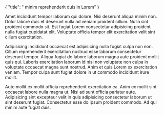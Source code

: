 {
  "title": " minim reprehenderit duis in Lorem"
}

Amet incididunt tempor laborum qui dolore. Nisi deserunt aliqua minim non. Dolor labore duis et deserunt nulla ad veniam proident cillum. Nulla sint proident commodo sit. Est fugiat Lorem consectetur adipisicing proident nulla fugiat cupidatat elit. Voluptate officia tempor elit exercitation velit sint cillum exercitation.

Adipisicing incididunt occaecat est adipisicing nulla fugiat culpa non non. Cillum reprehenderit exercitation nostrud esse laborum consectetur deserunt tempor. Aliqua fugiat do labore laborum magna aute proident mollit quis qui. Laboris exercitation laborum id nisi non voluptate non culpa in voluptate occaecat magna sunt nostrud. Anim et quis Lorem ex exercitation veniam. Tempor culpa sunt fugiat dolore in ut commodo incididunt irure mollit.

Aute mollit ex mollit officia reprehenderit exercitation ea. Anim ex mollit sint occaecat labore nulla magna ut. Nisi ad sunt officia pariatur aute. Adipisicing sint excepteur velit in quis adipisicing consectetur laborum ut sint deserunt fugiat. Consectetur esse do ipsum proident commodo. Ad qui minim aute fugiat duis.